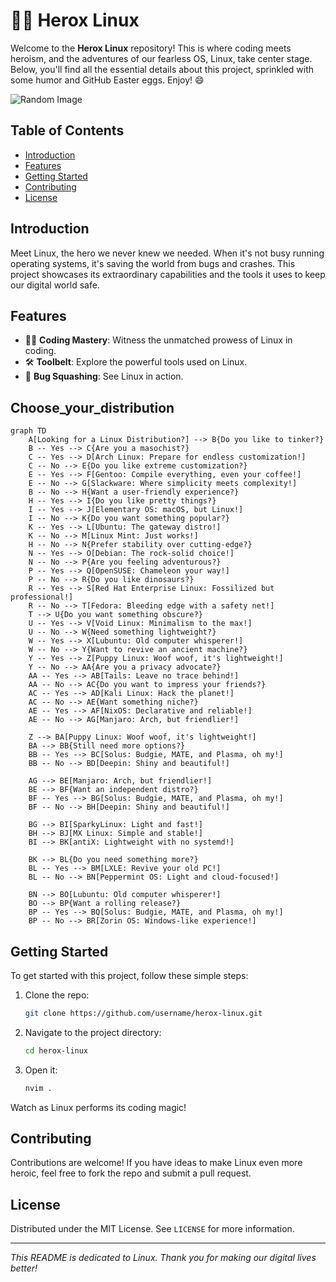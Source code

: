 
# 🦸‍♂️ Herox Linux

Welcome to the **Herox Linux** repository! This is where coding meets heroism, and the adventures of our fearless OS, Linux, take center stage. Below, you'll find all the essential details about this project, sprinkled with some humor and GitHub Easter eggs. Enjoy! 😄

![Random Image](https://cdn.xingosoftware.com/elektor/images/fetch/dpr_1/https://www.elektormagazine.com/assets/upload/images/18/20161010142555_Linux-ANGRY.png)

## Table of Contents

- [Introduction](#introduction)
- [Features](#features)
- [Getting Started](#getting-started)
- [Contributing](#contributing)
- [License](#license)

## Introduction

Meet Linux, the hero we never knew we needed. When it's not busy running operating systems, it's saving the world from bugs and crashes. This project showcases its extraordinary capabilities and the tools it uses to keep our digital world safe.

## Features

- 🐱‍💻 **Coding Mastery**: Witness the unmatched prowess of Linux in coding.
- 🛠️ **Toolbelt**: Explore the powerful tools used on Linux.
- 🐛 **Bug Squashing**: See Linux in action.

## Choose_your_distribution 
```mermaid
graph TD
    A[Looking for a Linux Distribution?] --> B{Do you like to tinker?}
    B -- Yes --> C{Are you a masochist?}
    C -- Yes --> D[Arch Linux: Prepare for endless customization!]
    C -- No --> E{Do you like extreme customization?}
    E -- Yes --> F[Gentoo: Compile everything, even your coffee!]
    E -- No --> G[Slackware: Where simplicity meets complexity!]
    B -- No --> H{Want a user-friendly experience?}
    H -- Yes --> I{Do you like pretty things?}
    I -- Yes --> J[Elementary OS: macOS, but Linux!]
    I -- No --> K{Do you want something popular?}
    K -- Yes --> L[Ubuntu: The gateway distro!]
    K -- No --> M[Linux Mint: Just works!]
    H -- No --> N{Prefer stability over cutting-edge?}
    N -- Yes --> O[Debian: The rock-solid choice!]
    N -- No --> P{Are you feeling adventurous?}
    P -- Yes --> Q[OpenSUSE: Chameleon your way!]
    P -- No --> R{Do you like dinosaurs?}
    R -- Yes --> S[Red Hat Enterprise Linux: Fossilized but professional!]
    R -- No --> T[Fedora: Bleeding edge with a safety net!]
    T --> U{Do you want something obscure?}
    U -- Yes --> V[Void Linux: Minimalism to the max!]
    U -- No --> W{Need something lightweight?}
    W -- Yes --> X[Lubuntu: Old computer whisperer!]
    W -- No --> Y{Want to revive an ancient machine?}
    Y -- Yes --> Z[Puppy Linux: Woof woof, it's lightweight!]
    Y -- No --> AA{Are you a privacy advocate?}
    AA -- Yes --> AB[Tails: Leave no trace behind!]
    AA -- No --> AC{Do you want to impress your friends?}
    AC -- Yes --> AD[Kali Linux: Hack the planet!]
    AC -- No --> AE{Want something niche?}
    AE -- Yes --> AF[NixOS: Declarative and reliable!]
    AE -- No --> AG[Manjaro: Arch, but friendlier!]

    Z --> BA[Puppy Linux: Woof woof, it's lightweight!]
    BA --> BB{Still need more options?}
    BB -- Yes --> BC[Solus: Budgie, MATE, and Plasma, oh my!]
    BB -- No --> BD[Deepin: Shiny and beautiful!]

    AG --> BE[Manjaro: Arch, but friendlier!]
    BE --> BF{Want an independent distro?}
    BF -- Yes --> BG[Solus: Budgie, MATE, and Plasma, oh my!]
    BF -- No --> BH[Deepin: Shiny and beautiful!]

    BG --> BI[SparkyLinux: Light and fast!]
    BH --> BJ[MX Linux: Simple and stable!]
    BI --> BK[antiX: Lightweight with no systemd!]

    BK --> BL{Do you need something more?}
    BL -- Yes --> BM[LXLE: Revive your old PC!]
    BL -- No --> BN[Peppermint OS: Light and cloud-focused!]

    BN --> BO[Lubuntu: Old computer whisperer!]
    BO --> BP{Want a rolling release?}
    BP -- Yes --> BQ[Solus: Budgie, MATE, and Plasma, oh my!]
    BP -- No --> BR[Zorin OS: Windows-like experience!]

```

## Getting Started

To get started with this project, follow these simple steps:

1. Clone the repo:
   ```sh
   git clone https://github.com/username/herox-linux.git
   ```
2. Navigate to the project directory:
   ```sh
   cd herox-linux
   ```
3. Open it:
   ```sh
   nvim .
   ```

Watch as Linux performs its coding magic!

## Contributing

Contributions are welcome! If you have ideas to make Linux even more heroic, feel free to fork the repo and submit a pull request.

## License

Distributed under the MIT License. See `LICENSE` for more information.

---

*This README is dedicated to Linux. Thank you for making our digital lives better!*
